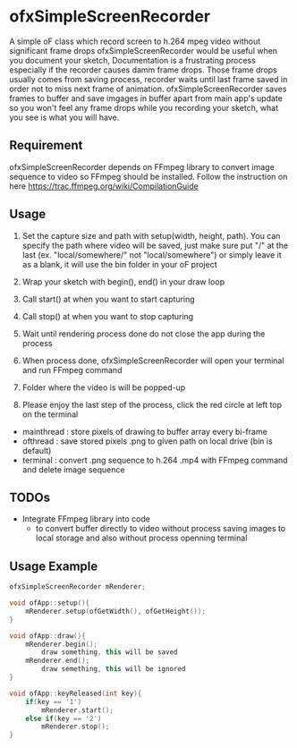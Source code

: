 # ofxSimpleScreenRecorder
A simple oF class which record screen to h.264 mpeg video without significant frame drops
ofxSimpleScreenRecorder would be useful when you document your sketch, Documentation is a frustrating process especially if the recorder causes damm frame drops. Those frame drops usually comes from saving process, recorder waits until last frame saved in order not to miss next frame of animation. ofxSimpleScreenRecorder saves frames to buffer and save imgages in buffer apart from main app's update so you won't feel any frame drops while you recording your sketch, what you see is what you will have. 

## Requirement 
ofxSimpleScreenRecorder depends on FFmpeg library to convert image sequence to video so FFmpeg should be installed. Follow the instruction on here https://trac.ffmpeg.org/wiki/CompilationGuide

## Usage
1. Set the capture size and path with setup(width, height, path). You can specify the path where video will be saved, just make sure put "/" at the last (ex. "local/somewhere/" not "local/somewhere") or simply leave it as a blank, it will use the bin folder in your oF project

2. Wrap your sketch with begin(), end() in your draw loop

3. Call start() at when you want to start capturing

4. Call stop() at when you want to stop capturing

5. Wait until rendering process done
   do not close the app during the process 
   
6. When process done, ofxSimpleScreenRecorder will open your terminal and run FFmpeg command

7. Folder where the video is will be popped-up

8. Please enjoy the last step of the process, click the red circle at left top on the terminal
   
* mainthread : store pixels of drawing to buffer array every bi-frame
* ofthread   : save stored pixels .png to given path on local drive (bin is default)
* terminal   : convert .png sequence to h.264 .mp4 with FFmpeg command and delete image sequence

## TODOs 
* Integrate FFmpeg library into code 
  - to convert buffer directly to video without process saving images to local storage and also without process openning terminal

## Usage Example
```c++
ofxSimpleScreenRecorder mRenderer; 

void ofApp::setup(){
    mRenderer.setup(ofGetWidth(), ofGetHeight());
}

void ofApp::draw(){
    mRenderer.begin();
        draw something, this will be saved
    mRenderer.end();
        draw semething, this will be ignored
}

void ofApp::keyReleased(int key){
    if(key == '1')
        mRenderer.start();
    else if(key == '2')
        mRenderer.stop();
}
```


